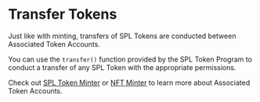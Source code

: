 # Transfer Tokens

Just like with minting, transfers of SPL Tokens are conducted between Associated Token Accounts.   
   
You can use the `transfer()` function provided by the SPL Token Program to conduct a transfer of any SPL Token with the appropriate permissions.   
   
Check out [SPL Token Minter](../spl-token-minter) or [NFT Minter](../nft-minter) to learn more about Associated Token Accounts.